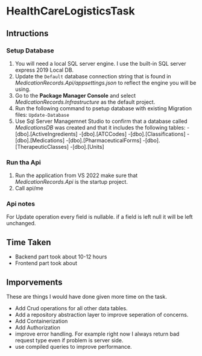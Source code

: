 # HealthCareLogisticsTask

## Intructions

### Setup Database
1. You will need a local SQL server engine. I use the built-in SQL server express 2019 Local DB.
2. Update the <code>Default</code> database connection string  that is found in *MedicationRecords.Api/appsettings.json* to reflect the engine you will be using.
3. Go to the **Package Manager Console** and select *MedicationRecords.Infrastructure* as the default project.
4. Run the following command to psetup database with existing Migration files: <code>Update-Database</code> 
5. Use Sql Server Managemnet Studio to confirm that a database called *MedicationsDB* was created and that it includes the following tables:
	-[dbo].[ActiveIngredients]
	-[dbo].[ATCCodes]
	-[dbo].[Classifications]
	-[dbo].[Medications]
	-[dbo].[PharmaceuticalForms]
	-[dbo].[TherapeuticClasses]
	-[dbo].[Units]
	
### Run tha Api
1. Run the application from VS 2022 make sure that *MedicationRecords.Api* is the startup project.
2. Call api/me

### Api notes
For Update operation every field is nullable. if a field is left null it will be left unchanged.

## Time Taken

- Backend part took about 10-12 hours
- Frontend part took about

## Imporvements
These are things I would have done given more time on the task.

- Add Crud operations for all other data tables.
- Add a repository abstraction layer to improve seperation of concerns.
- Add Containerization
- Add Authorization
- improve error handling. For example right now I always return bad request type even if problem is server side.
- use compiled queries to improve performance.